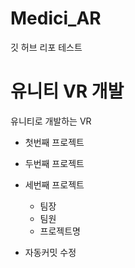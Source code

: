 # Medici_AR
깃 허브 리포 테스트

# 유니티 VR 개발

유니티로 개발하는 VR

- 첫번째 프로젝트
- 두번째 프로젝트
- 세번째 프로젝트
    - 팀장
    - 팀원
    - 프로젝트명

- 자동커밋 수정